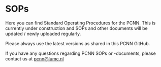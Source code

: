 # SOPs

Here you can find Standard Operating Procedures for the PCNN.
This is currently under construction and SOPs and other documents will be updated / newly uploaded regularly. 

Please always use the latest versions as shared in this PCNN GitHub.

If you have any questions regarding PCNN SOPs or -documents, please contact us at pcnn@lumc.nl 

